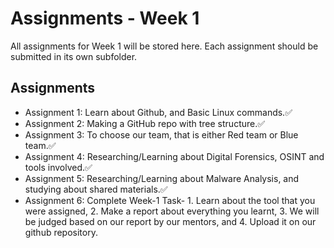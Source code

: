 # Assignments - Week 1

All assignments for Week 1 will be stored here. Each assignment should be submitted in its own subfolder.

## Assignments
- Assignment 1: Learn about Github, and Basic Linux commands.✅
- Assignment 2: Making a GitHub repo with tree structure.✅
- Assignment 3: To choose our team, that is either Red team or Blue team.✅
- Assignment 4: Researching/Learning about Digital Forensics, OSINT and tools involved.✅
- Assignment 5: Researching/Learning about Malware Analysis, and studying about shared materials.✅
- Assignment 6: Complete Week-1 Task- 1. Learn about the tool that you were assigned, 2. Make a report about everything you learnt, 3. We will be judged based on our report by our mentors, and 4. Upload it on our github repository.
